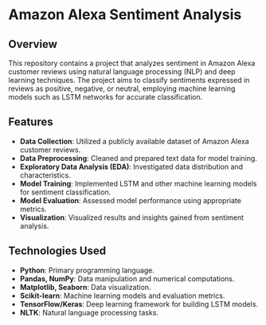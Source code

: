 # Amazon Alexa Sentiment Analysis

## Overview

This repository contains a project that analyzes sentiment in Amazon Alexa customer reviews using natural language processing (NLP) and deep learning techniques. The project aims to classify sentiments expressed in reviews as positive, negative, or neutral, employing machine learning models such as LSTM networks for accurate classification.

## Features

- **Data Collection**: Utilized a publicly available dataset of Amazon Alexa customer reviews.
- **Data Preprocessing**: Cleaned and prepared text data for model training.
- **Exploratory Data Analysis (EDA)**: Investigated data distribution and characteristics.
- **Model Training**: Implemented LSTM and other machine learning models for sentiment classification.
- **Model Evaluation**: Assessed model performance using appropriate metrics.
- **Visualization**: Visualized results and insights gained from sentiment analysis.

## Technologies Used

- **Python**: Primary programming language.
- **Pandas, NumPy**: Data manipulation and numerical computations.
- **Matplotlib, Seaborn**: Data visualization.
- **Scikit-learn**: Machine learning models and evaluation metrics.
- **TensorFlow/Keras**: Deep learning framework for building LSTM models.
- **NLTK**: Natural language processing tasks.

